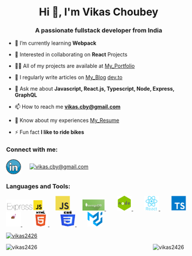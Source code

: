 <h1 align="center">Hi 👋, I'm Vikas Choubey</h1>
<h3 align="center">A passionate fullstack developer from India</h3>

- 🌱 I’m currently learning **Webpack**

- 👯 Interested in collaborating on **React** Projects

- 👨‍💻 All of my projects are available at [My_Portfolio](https://vikasresume.netlify.app/)

- 📝 I regularly write articles on [My_Blog](https://vikasjs-blog.netlify.app/) [dev.to](https://dev.to/vikas2426)

- 💬 Ask me about **Javascript, React.js, Typescript, Node, Express, GraphQL**

- 📫 How to reach me **vikas.cby@gmail.com**

- 📄 Know about my experiences [My_Resume](https://drive.google.com/file/d/1VvgnAlY5UACpmXAOdI-6Gelu3CDtqU_8/view?usp=sharing)

- ⚡ Fun fact **I like to ride bikes**

<h3 align="left">Connect with me:</h3>
<p align="left">
<a href="https://linkedin.com/in/vikas-choubey" target="blank" style="margin-right: 20px"><img align="center" src="assets/linkedin.png" alt="vikas-choubey" height="40" width="40" /></a>
<a href="mailto:vikas.cby@gmail.com" target="blank" style="margin-right: 20px"><img align="center" src="assets/gmail.ico" alt="vikas.cby@gmail.com" height="40" width="40" /></a>
</p>

<h3 align="left">Languages and Tools:</h3>
<p align="left"> <a href="https://expressjs.com" target="_blank"style="margin-right: 30px" > <img src="assets/express.png" alt="express" width="100" height="30"/> </a> <a href="https://developer.mozilla.org/en-US/docs/Web/JavaScript" target="_blank"style="margin-right: 30px"> <img src="https://raw.githubusercontent.com/devicons/devicon/master/icons/javascript/javascript-original.svg" alt="javascript" width="40" height="40"/> </a> <a href="https://www.mongodb.com/" target="_blank"style="margin-right: 30px"> <img src="assets/mongo.jpeg" alt="mongodb" width="60" height="30"/> </a> <a href="https://nodejs.org" target="_blank"style="margin-right: 30px"> <img src="assets/node.png" alt="nodejs" width="40" height="40"/> </a> <a href="https://reactjs.org/" target="_blank"style="margin-right: 30px"> <img src="https://raw.githubusercontent.com/devicons/devicon/master/icons/react/react-original-wordmark.svg" alt="react" width="40" height="40"/> </a> <a href="https://www.typescriptlang.org/" target="_blank" style="margin-right: 30px"> <img src="https://raw.githubusercontent.com/devicons/devicon/master/icons/typescript/typescript-original.svg" alt="typescript" width="40" height="40"/> </a>
<a href="https://styled-components.com/" target="_blank" style="margin-right: 30px"> <img src="assets/styled.png" alt="styled-components" width="40" height="40"/> </a> <a href="https://developer.mozilla.org/en-US/docs/Web/HTML" target="_blank" style="margin-right: 30px"> <img src="assets/html.png" alt="HTML" width="40" height="40"/> </a><a href="https://developer.mozilla.org/en-US/docs/Web/CSS" target="_blank" style="margin-right: 30px"> <img src="assets/css.png" alt="CSS" width="40" height="40"/> </a><a href="https://material-ui.com/" target="_blank" style="margin-right: 30px"> <img src="assets/mui.png" alt="MaterialUI" width="40" height="40"/> </a></p>

<p align="left"> <a href="https://github.com/ryo-ma/github-profile-trophy"><img src="https://github-profile-trophy.vercel.app/?username=vikas2426" alt="vikas2426" /></a> </p>

<p><img align="left" src="https://github-readme-stats.vercel.app/api/top-langs/?username=vikas2426&show_icons=true&hide_border=false&theme=dracula&layout=compact&langs_count=4" alt="vikas2426" height="200em" width="400em"/></p>

<p><img src="https://github-readme-stats.vercel.app/api?username=vikas2426&show_icons=true&hide_border=false&theme=dracula" alt="vikas2426" height="200em" width="400em"/></p>
